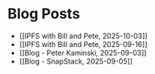 # Blog Posts

- [[IPFS with Bill and Pete, 2025-10-03]]
- [[IPFS with Bill and Pete, 2025-09-16]]
- [[Blog - Peter Kaminski, 2025-09-03]]
- [[Blog - SnapStack, 2025-09-05]]
